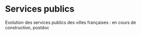 # Services publics
Evolution des services publics des villes françaises : en cours de construction, postdoc
